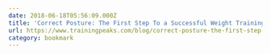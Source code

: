 ```yaml
---
date: 2018-06-18T05:56:09.000Z
title: 'Correct Posture: The First Step To a Successful Weight Training Program'
url: https://www.trainingpeaks.com/blog/correct-posture-the-first-step-to-a-successful-weight-training-program/
category: bookmark
---
```

